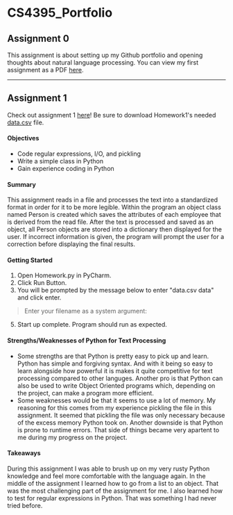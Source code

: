 # CS4395_Portfolio

## Assignment 0
This assignment is about setting up my Github portfolio and opening thoughts about natural language processing.
You can view my first assignment as a PDF [here](Overview_of_NLP.pdf).

---

## Assignment 1
Check out assignment 1 [here](Homework1.py)! Be sure to download Homework1's needed [data.csv](data.csv) file.
#### Objectives
* Code regular expressions, I/O, and pickling
* Write a simple class in Python
* Gain experience coding in Python
#### Summary
This assignment reads in a file and processes the text into a standardized format in order for it to be more legible. Within the program an object class named Person is created which saves the attributes of each employee that is derived from the read file. After the text is processed and saved as an object, all Person objects are stored into a dictionary then displayed for the user. If incorrect information is given, the program will prompt the user for a correction before displaying the final results.
#### Getting Started
1. Open Homework.py in PyCharm.
2. Click Run Button.
3. You will be prompted by the message below to enter "data.csv data" and click enter.
> Enter your filename as a system argument:
5. Start up complete. Program should run as expected.
#### Strengths/Weaknesses of Python for Text Processing
* Some strengths are that Python is pretty easy to pick up and learn. Python has simple and forgiving syntax. And with it being so easy to learn alongside how powerful it is makes it quite competitive for text processing compared to other languges. Another pro is that Python can also be used to write Object Oriented programs which, depending on the project, can make a program more efficient. 
* Some weaknesses would be that it seems to use a lot of memory. My reasoning for this comes from my experience pickling the file in this assignment. It seemed that pickling the file was only necessary because of the excess memory Python took on. Another downside is that Python is prone to runtime errors. That side of things became very apartent to me during my progress on the project.
#### Takeaways
During this assignment I was able to brush up on my very rusty Python knowledge and feel more comfortable with the language again. In the middle of the assignment I learned how to go from a list to an object. That was the most challenging part of the assignment for me. I also learned how to test for regular expressions in Python. That was something I had never tried before.
